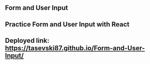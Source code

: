 ## Form and User Input

## Practice Form and User Input with React

## Deployed link: https://tasevski87.github.io/Form-and-User-Input/
